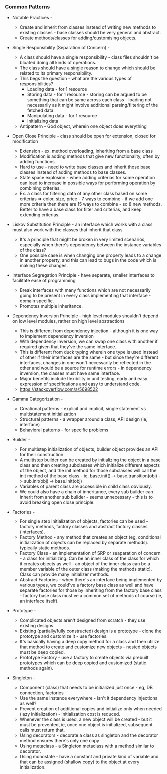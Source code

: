 ### Common Patterns

  * Notable Practices -
    - Create and inherit from classes instead of writing new methods to existing classes - base classes should be very general and abstract.
    - Create methods/classes for adding/customising objects.

  * Single Responsibility (Separation of Concern) -
    - A class should have a single responsibility - class files shouldn't be bloated doing all kinds of operations.
    - The class should have a single reason to change which should be related to its primary responsibility.
    - This begs the question - what are the various types of responsibilities?
      - Loading data - for 1 resource
      - Storing data - for 1 resource - storing can be argued to be something that can be same across each class - loading not necessarily as it might involve
        additional parsing/filtering of the fetched data.
      - Manipulating data - for 1 resource
      - Initializing data
    - Antipattern - God object, wherein one object does everything

  * Open Close Principle - class should be open for extension, closed for modification
    - Extension - ex. method overloading, inheriting from a base class
    - Modification is adding methods that give new functionality, often by adding functions.
    - Hard to use - need to write base classes and inherit those base classes instead of adding methods to base classes.
    - State space explosion - when adding criterias for some operation can lead to increase in possible ways for performing operation by combining criterias.
    - Ex. a class for filtering data of any other class based on some criterias => color, size, price - 7 ways to combine - if we add one more criteria then there
      are 15 ways to combine - so 8 new methods. Better to have a base class for filter and criterias, and keep extending criterias.

  * Liskov Substitution Principle - an interface which works with a class must also work with the classes that inherit that class
    - It's a principle that might be broken in very limited scenarios, especially when there's dependency between the instance variables of the class?
    - One possible case is when changing one property leads to a change in another property, and this can lead to bugs in the code which is making these changes.

  * Interface Segregation Principle - have separate, smaller interfaces to facilitate ease of programming
    - Break interfaces with many functions which are not necessarily going to be present in every class implementing that interface - domain specific.
    - Promotes multiple inheritance.

  * Dependency Inversion Principle - high level modules shouldn't depend on low level modules, rather on high level abstractions
    - This is different from dependency injection - although it is one way to implement dependency inversion
    - With dependency inversion, we can swap one class with another if required given that they've the same interface.
    - This is different from duck typing wherein one type is used instead of other if their interfaces are the same - but since they're different interfaces, changes
      in one won't necessarily be reflected in the other and would be a source for runtime errors - in dependency inversion, the classes must have same interface.
    - Major benefits include flexibility in unit testing, early and easy expression of specifications and easy to understand code.
    - https://stackoverflow.com/a/5698522

  * Gamma Categorization -
    - Creational patterns - explicit and implicit, single statement vs multistatement initialization
    - Structural patterns - a wrapper around a class, API design (ie, interface)
    - Behavioral patterns - for specific problems

  * Builder -
    - For multistep initialization of objects, builder object provides an API for their construction
    - A multistep builder can be created by initializing the object in a base class and then creating subclasses which initialize different aspects of the object,
      and the init method for those subclasses will call the init method of the base class - ie, base.init() -> base.transition(obj) -> sub.init(obj) -> base.init(obj)
    - Variables of parent class are accessible in child class obviously.
    - We could also have a chain of inheritance, every sub builder can inherit from another sub builder - seems unnecessary - this is to avoid breaking open close
      principle.

  * Factories -
    - For single step initialization of objects, factories can be used - factory methods, factory classes and abstract factory classes (interfaces).
    - Factory Method - any method that creates an object (eg, conditional initialization of objects can be replaced by separate methods). typically static methods.
    - Factory Class - an implementation of SRP or seaparation of concern - a class for initializing. Can be an inner class of the class for which it creates objects
      as well - an object of the inner class can be a member variable of the outer class (making the methods static). Class can provide many initializer methods.
    - Abstract Factories - when there's an interface being implemented by various types, we could've a factory base class as well and have separate factories for those
      by inheriting from the factory base class - factory base class must've a common set of methods of course (ie, an interface itself).

  * Prototype -
    - Complicated objects aren't designed from scratch - they use existing designs.
    - Existing (partially/fully constructed) design is a prototype - clone the prototype and customize it - use factories.
    - It's basically having a deep copy method for a class and then utilize that method to create and customize new objects - nested objects must be deep copied.
    - Prototype Factory - use a factory to create objects via prebuilt prototypes which can be deep copied and customized (static methods again).

  * Singleton -
    - Component (class) that needs to be initialized just once - eg, DB connection, factories
    - Use the same instance everywhere - isn't it dependency injectiona as well?
    - Prevent creation of additional copies and initialize only when needed (lazy initialization) - initialization cost is reduced.
    - Whenever the class is used, a new object will be created - but it must be prevented, ie, once one object is initialized, subsequent calls must return that.
    - Using decorators - decorate a class as singleton and the decorator method ensures there's only one copy
    - Using metaclass - a Singleton metaclass with a method similar to decorator.
    - Using monostate - have a constant and private kind of variable and that can be assigned (shallow copy) to the object at every initialization.
